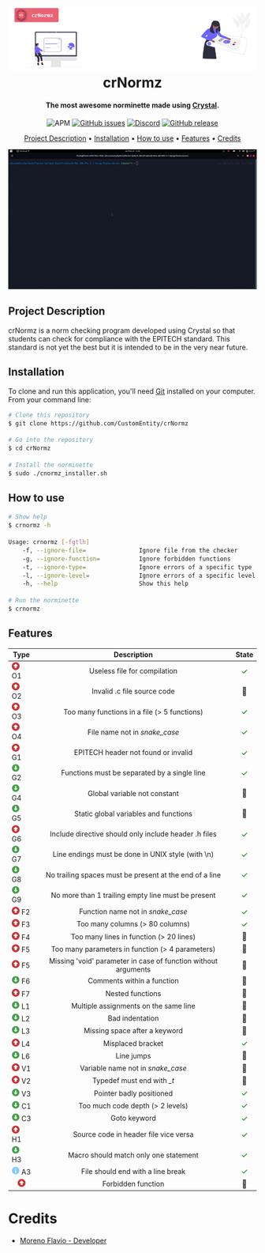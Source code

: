 <h1 align="center">
  <br>
  <a href="https://github.com/CustomEntity/crNormz"><img src="assets/readme/logo.png" alt="logo"></a>
  <br>
  crNormz
  <br>
</h1>

<h4 align="center">The most awesome norminette made
using <a href="https://crystal-lang.org" target="_blank">Crystal</a>.</h4>

<p align="center">

<img alt="APM" src="https://img.shields.io/apm/l/vim-mode">
<a href="https://github.com/CustomEntity/crNormz/issues"><img alt="GitHub issues" src="https://img.shields.io/github/issues/CustomEntity/crNormz?color=yellow"></a>
<a href="https://discord.gg/ryTcYu26Gy"><img alt="Discord" src="https://img.shields.io/badge/discord-join--us-green"></a>
<a href="https://github.com/CustomEntity/crNormz/releases"><img alt="GitHub release" src="https://img.shields.io/github/v/release/CustomEntity/crNormz?color=yellow"></a>
</p>

<p align="center">
  <a href="#project-description">Project Description</a> •
  <a href="#installation">Installation</a> •
  <a href="#how-to-use">How to use</a> •
  <a href="#features">Features</a> •
  <a href="#credits">Credits</a>
</p>


<p align="center">
  <img src="assets/readme/project.gif"  alt="project.gif"/>
</p>

## Project Description

crNormz is a norm checking program developed using Crystal so that students can
check for compliance with the EPITECH standard. This standard is not yet the
best but it is intended to be in the very near future.

## Installation

To clone and run this application, you'll need [Git](https://git-scm.com)
installed on your computer. From your command line:

```bash
# Clone this repository
$ git clone https://github.com/CustomEntity/crNormz

# Go into the repository
$ cd crNormz

# Install the norminette
$ sudo ./cnormz_installer.sh

```

## How to use

```bash
# Show help
$ crnormz -h

Usage: crnormz [-fgtlh]
    -f, --ignore-file=               Ignore file from the checker
    -g, --ignore-function=           Ignore forbidden functions
    -t, --ignore-type=               Ignore errors of a specific type
    -l, --ignore-level=              Ignore errors of a specific level (Major, Minor or Info)
    -h, --help                       Show this help
    
# Run the norminette
$ crnormz
```

## Features

| Type                                                                                   |                          Description                           |                            State                            |
|----------------------------------------------------------------------------------------|:--------------------------------------------------------------:|:-----------------------------------------------------------:|
| <img src="assets/readme/major.png" width="16" vertical-align="middle"/> O1             |                  Useless file for compilation                  |    <font style="color: green; font-size: 16px;">✓</font>    |
| <img src="assets/readme/major.png" width="16" vertical-align="middle"/> O2             |                  Invalid .c file source code                   |   <font style="font-size: 16px;">🔨</font>    |
| <img src="assets/readme/major.png" width="16" vertical-align="middle"/> O3             |          Too many functions in a file (> 5 functions)          |    <font style="color: green; font-size: 16px;">✓</font>    |
| <img src="assets/readme/major.png" width="16" vertical-align="middle"/> O4             |               File name not in <i>snake_case</i>               |    <font style="color: green; font-size: 16px;">✓</font>    |
| <img src="assets/readme/major.png" width="16" vertical-align="middle"/> G1             |              EPITECH header not found or invalid               |    <font style="color: green; font-size: 16px;">✓</font>    |
| <img src="assets/readme/minor.png" width="16" vertical-align="middle"/> G2             |          Functions must be separated by a single line          |    <font style="color: green; font-size: 16px;">✓</font>    |
| <img src="assets/readme/minor.png" width="16" vertical-align="middle"/> G4             |                  Global variable not constant                  |   <font style="font-size: 16px;">🔨</font>    |
| <img src="assets/readme/minor.png" width="16" vertical-align="middle"/> G5             |             Static global variables and functions              |   <font style="font-size: 16px;">🔨</font>    |
| <img src="assets/readme/major.png" width="16" vertical-align="middle"/> G6             |     Include directive should only include header .h files      |    <font style="color: green; font-size: 16px;">✓</font>    |
| <img src="assets/readme/minor.png" width="16" vertical-align="middle"/> G7             |       Line endings must be done in UNIX style (with \n)        |    <font style="color: green; font-size: 16px;">✓</font>    |
| <img src="assets/readme/minor.png" width="16" vertical-align="middle"/> G8             |    No trailing spaces must be present at the end of a line     |    <font style="color: green; font-size: 16px;">✓</font>    |
| <img src="assets/readme/minor.png" width="16" vertical-align="middle"/> G9             |       No more than 1 trailing empty line must be present       |    <font style="color: green; font-size: 16px;">✓</font>    |
| <img src="assets/readme/major.png" width="16" vertical-align="middle"/> F2             |             Function name not in <i>snake_case</i>             |    <font style="color: green; font-size: 16px;">✓</font>    |
| <img src="assets/readme/major.png" width="16" vertical-align="middle"/> F3             |                Too many columns (> 80 columns)                 |    <font style="color: green; font-size: 16px;">✓</font>    |
| <img src="assets/readme/major.png" width="16" vertical-align="middle"/> F4             |            Too many lines in function (> 20 lines)             |   <font style="font-size: 16px;">🔨</font>    |
| <img src="assets/readme/major.png" width="16" vertical-align="middle"/> F5             |        Too many parameters in function (> 4 parameters)        |   <font style="font-size: 16px;">🔨</font>    |
| <img src="assets/readme/major.png" width="16" vertical-align="middle"/> F5             | Missing 'void' parameter in case of function without arguments |   <font style="font-size: 16px;">🔨</font>    |
| <img src="assets/readme/minor.png" width="16" vertical-align="middle"/> F6             |                   Comments within a function                   |   <font style="font-size: 16px;">🔨</font>    |
| <img src="assets/readme/major.png" width="16" vertical-align="middle"/> F7             |                        Nested functions                        |   <font style="font-size: 16px;">🔨</font>    |
| <img src="assets/readme/minor.png" width="16" vertical-align="middle"/> L1             |             Multiple assignments on the same line              |   <font style="font-size: 16px;">🔨</font>    |
| <img src="assets/readme/minor.png" width="16" vertical-align="middle"/> L2             |                        Bad indentation                         |   <font style="font-size: 16px;">🔨</font>    |
| <img src="assets/readme/minor.png" width="16" vertical-align="middle"/> L3             |                 Missing space after a keyword                  |   <font style="font-size: 16px;">🔨</font>    |
| <img src="assets/readme/major.png" width="16" vertical-align="middle"/> L4             |                       Misplaced bracket                        |    <font style="color: green; font-size: 16px;">✓</font>    |
| <img src="assets/readme/minor.png" width="16" vertical-align="middle"/> L6             |                           Line jumps                           |   <font style="font-size: 16px;">🔨</font>    |
| <img src="assets/readme/major.png" width="16" vertical-align="middle"/> V1             |             Variable name not in <i>snake_case</i>             |   <font style="font-size: 16px;">🔨</font>    |
| <img src="assets/readme/major.png" width="16" vertical-align="middle"/> V2             |                Typedef must end with <i>_t</i>                 |   <font style="font-size: 16px;">🔨</font>    |
| <img src="assets/readme/minor.png" width="16" vertical-align="middle"/> V3             |                    Pointer badly positioned                    |    <font style="color: green; font-size: 16px;">✓</font>    |
| <img src="assets/readme/minor.png" width="16" vertical-align="middle"/> C1             |                Too much code depth (> 2 levels)                |    <font style="color: green; font-size: 16px;">✓</font>    |
| <img src="assets/readme/minor.png" width="16" vertical-align="middle"/> C3             |                          Goto keyword                          |    <font style="color: green; font-size: 16px;">✓</font>    |
| <img src="assets/readme/major.png" width="16" vertical-align="middle"/> H1             |             Source code in header file vice versa              |    <font style="color: green; font-size: 16px;">✓</font>    |
| <img src="assets/readme/minor.png" width="16" vertical-align="middle"/> H3             |             Macro should match only one statement              |    <font style="color: green; font-size: 16px;">✓</font>    |
| <img src="assets/readme/info.png" width="16" vertical-align="middle"/> A3              |               File should end with a line break                |    <font style="color: green; font-size: 16px;">✓</font>    |
| <center><img src="assets/readme/major.png" width="16" vertical-align="middle"/></center> |                       Forbidden function                       |    <font style="font-size: 16px;">🔨</font>     |

# Credits

 - [Moreno Flavio - Developer](https://github.com/CustomEntity/)